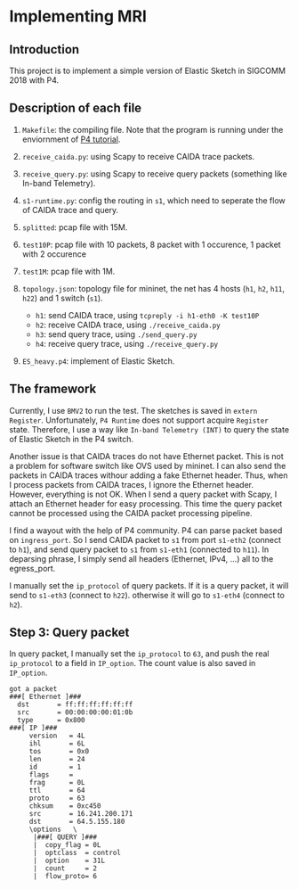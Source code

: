 # Implementing MRI

## Introduction

This project is to implement a simple version of Elastic Sketch in SIGCOMM 2018 with P4. 

## Description of each file

1. `Makefile`: the compiling file. Note that the program is running under the enviornment of [P4 tutorial](https://github.com/p4lang/tutorials).

2. `receive_caida.py`: using Scapy to receive CAIDA trace packets.

3. `receive_query.py`: using Scapy to receive query packets (something like In-band Telemetry).

4. `s1-runtime.py`: config the routing in `s1`, which need to seperate the flow of CAIDA trace and query.

5. `splitted`: pcap file with 15M.

6. `test10P`: pcap file with 10 packets, 8 packet with 1 occurence, 1 packet with 2 occurence

7. `test1M`: pcap file with 1M.

8. `topology.json`: topology file for mininet, the net has 4 hosts (`h1`, `h2`, `h11`, `h22`) and 1 switch (`s1`).

   + `h1`: send CAIDA trace, using `tcpreply -i h1-eth0 -K test10P`
   + `h2`: receive CAIDA trace, using `./receive_caida.py`
   + `h3`: send query trace, using `./send_query.py`
   + `h4`: receive query trace, using `./receive_query.py`

9. `ES_heavy.p4`: implement of Elastic Sketch.

## The framework

Currently, I use `BMV2` to run the test. The sketches is saved in `extern Register`. Unfortunately, `P4 Runtime` does
not support acquire `Register` state. Therefore, I use a way like `In-band Telemetry (INT)` to query the state of Elastic
Sketch in the P4 switch.

Another issue is that CAIDA traces do not have Ethernet packet. This is not a problem for software switch like OVS used by 
mininet. I can also send the packets in CAIDA traces withour adding a fake Ethernet header. Thus, when I process packets from 
CAIDA traces, I ignore the Ethernet header. However, everything is not OK. When I send a query packet with Scapy, I attach an 
Ethernet header for easy processing. This time the query packet cannot be processed using the CAIDA packet processing pipeline.

I find a wayout with the help of P4 community. P4 can parse packet based on `ingress_port`. So I send CAIDA packet to `s1` from 
port `s1-eth2` (connect to `h1`), and send query packet to `s1` from `s1-eth1` (connected to `h11`). In deparsing phrase, I simply 
send all headers (Ethernet, IPv4, ...) all to the egress_port. 

I manually set the `ip_protocol` of query packets. If it is a query packet, it will send to `s1-eth3` (connect to `h22`). otherwise 
it will go to `s1-eth4` (connect to `h2`).

## Step 3: Query packet

In query packet, I manually set the `ip_protocol` to `63`, and push the real `ip_protocol` to a field in `IP_option`. 
The count value is also saved in `IP_option`.

```
got a packet
###[ Ethernet ]###
  dst       = ff:ff:ff:ff:ff:ff
  src       = 00:00:00:00:01:0b
  type      = 0x800
###[ IP ]###
     version   = 4L
     ihl       = 6L
     tos       = 0x0
     len       = 24
     id        = 1
     flags     = 
     frag      = 0L
     ttl       = 64
     proto     = 63
     chksum    = 0xc450
     src       = 16.241.200.171
     dst       = 64.5.155.180
     \options   \
      |###[ QUERY ]###
      |  copy_flag = 0L
      |  optclass  = control
      |  option    = 31L
      |  count     = 2
      |  flow_proto= 6

```

